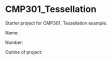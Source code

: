 # CMP301_Tessellation
Starter project for CMP301. Tessellation example.

Name:

Number:

Outline of project:
